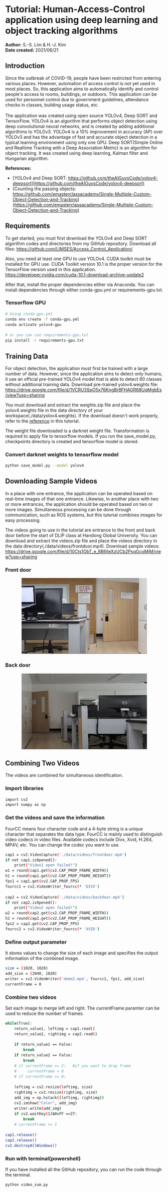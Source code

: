 # Tutorial: Human-Access-Control application using deep learning and object tracking algorithms
**Author:** S.-S. Lim & H.-J. Kim<br>
**Date created:** 2021/06/21<br>

## Introduction
Since the outbreak of COVID-19, people have been restricted from entering various places. However, automation of access control is not yet used in most places.
So, this application aims to automatically identify and control people's access to rooms, buildings, or outdoors.
This application can be used for personnel control due to government guidelines, attendance checks in classes, building usage status, etc.<br><br>
The application was created using open source YOLOv4, Deep SORT and TensorFlow.
YOLOv4 is an algorithm that performs object detection using deep convolutional neural networks, and is created by adding additional algorithms to YOLOv3.
YOLOv4 is a 10% improvement in accuracy (AP) over YOLOv3 and has the advantage of fast and accurate object detection in a typical learning environment using only one GPU.
Deep SORT(Simple Online and Realtime Tracking with a Deep Association Metric) is an algorithm for object tracking.
It was created using deep learning, Kalman filter and Hungarian algorithm.<br>

**References:**
  * [YOLOv4 and Deep SORT: https://github.com/theAIGuysCode/yolov4-deepsort](https://github.com/theAIGuysCode/yolov4-deepsort)
  * [Counting the passing objects: https://github.com/emasterclassacademy/Single-Multiple-Custom-Object-Detection-and-Tracking](https://github.com/emasterclassacademy/Single-Multiple-Custom-Object-Detection-and-Tracking)

## Requirements
To get started, you must first download the YOLOv4 and Deep SORT algorithm codes and directories from my GitHub repository. Download all files: https://github.com/LIMSES/Access_Control_Application/<br>

Also, you need at least one GPU to use YOLOv4. CUDA toolkit must be installed for GPU use.
CUDA Toolkit version 10.1 is the proper version for the TensorFlow version used in this application.
https://developer.nvidia.com/cuda-10.1-download-archive-update2<br>

After that, install the proper dependencies either via Anaconda. You can install dependencies through either conda-gpu.yml or requirements-gpu.txt.
### Tensorflow GPU
```bash
# Using conda-gpu.yml
conda env create -f conda-gpu.yml
conda activate yolov4-gpu

# or you can use requirements-gpu.txt
pip install -r requirements-gpu.txt
```
## Training Data
For object detection, the application must first be trained with a large number of data.
However, since the application aims to detect only humans, it use an official pre-trained YOLOv4 model that is able to detect 80 classes without additional training data.
Download pre-trained yolov4.weights file: https://drive.google.com/file/d/1VCRU3SpO5x76KngBr8FHAGR68UqMgbEs/view?usp=sharing <br>

You must download and extract the weights.zip file and place the yolov4.weights file in the data directory of your workspace(./data/yolov4.weights).
If the download doesn't work properly, refer to the [reference](https://github.com/theAIGuysCode/yolov4-deepsort) in this tutorial.<br>

The weight file downloaded is a darknet weight file. Transformation is required to apply file to tensorflow models.
If you run the save_model.py, checkpoints directory is created and tensorflow model is stored.
### Convert darknet weights to tensorflow model
```bash
python save_model.py --model yolov4
```
## Downloading Sample Videos
In a place with one entrance, the application can be operated based on real-time images of that one entrance.
Likewise, in another place with two or more entrances, the application should be operated based on two or more images.
Simultaneous processing can be done through communication, such as ROS systems, but this tutorial combines images for easy processing.<br>

The videos going to use in the tutorial are entrance to the front and back door before the start of DLIP class at Handong Global University.
You can download and extract the videos.zip file and place the videos directory in the data directory(./data/videos/frontdoor.mp4).
Download sample videos: https://drive.google.com/file/d/10Cts1ObT_e_8B6jleXzUCb2PsgGcoMiM/view?usp=sharing <br>

### Front door
<p align="center"><img src="data/helpers/frontdoor.JPG" width="400" height="240"\></p>

### Back door
<p align="center"><img src="data/helpers/backdoor.JPG" width="400" height="240"\></p>

## Combining Two Videos
The videos are combined for simultaneous identification.

### Import libraries
```bash
import cv2 
import numpy as np
```
### Get the videos and save the information
FourCC means four character code and a 4-byte string is a unique character that separates the data type.
FourCC is mainly used to distinguish video codecs in video files. Available codecs include Divx, Xvid, H.264, MP4V, etc.
You can change the codec you want to use.
```bash
cap1 = cv2.VideoCapture('./data/videos/frontdoor.mp4')
if not cap1.isOpened():
    print("Video1 open failed!")
w1 = round(cap1.get(cv2.CAP_PROP_FRAME_WIDTH))
h1 = round(cap1.get(cv2.CAP_PROP_FRAME_HEIGHT))
fps1 = cap1.get(cv2.CAP_PROP_FPS)
fourcc1 = cv2.VideoWriter_fourcc(* 'DIVX')

cap2 = cv2.VideoCapture('./data/videos/backdoor.mp4')
if not cap2.isOpened():
    print("Video2 open failed!")
w2 = round(cap2.get(cv2.CAP_PROP_FRAME_WIDTH))
h2 = round(cap2.get(cv2.CAP_PROP_FRAME_HEIGHT))
fps2 = cap2.get(cv2.CAP_PROP_FPS)
fourcc2 = cv2.VideoWriter_fourcc(* 'XVID')
```
### Define output parameter
It stores values to change the size of each image and specifies the output information of the combined image.
```bash
size = (1020, 1020)
add_size = (2040, 1020)
writer = cv2.VideoWriter('demo2.mp4', fourcc1, fps1, add_size)
currentFrame = 0
```
### Combine two videos
Set each image to merge left and right. The currentFrame paramter can be used to reduce the number of frames.
```bash
while(True):
    return_value1, leftimg = cap1.read()
    return_value2, rightimg = cap2.read()

    if return_value1 == False:
        break
    if return_value2 == False:
        break
    # if currentFrame == 2:   #if you want to drop frame
    #     currentFrame = 0
    # if currentFrame == 0:

    leftimg = cv2.resize(leftimg, size)
    rightimg = cv2.resize(rightimg, size)
    add_img = np.hstack((leftimg, rightimg))
    cv2.imshow("Color", add_img)
    writer.write(add_img)
    if cv2.waitKey(1)&0xFF ==27:
        break
    # currentFrame += 1

cap1.release()
cap2.release()
cv2.destroyAllWindows()
```
### Run with terminal(powershell)
If you have installed all the GitHub repository, you can run the code through the terminal.
```bash
python video_sum.py
```






